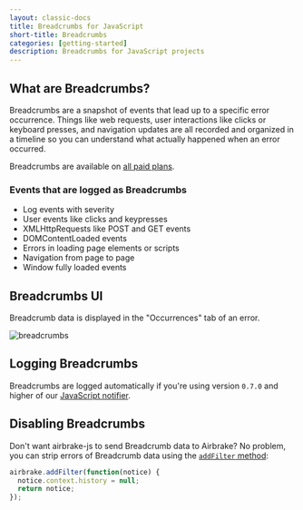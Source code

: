 ```yaml
---
layout: classic-docs
title: Breadcrumbs for JavaScript
short-title: Breadcrumbs
categories: [getting-started]
description: Breadcrumbs for JavaScript projects
---
```


## What are Breadcrumbs?
Breadcrumbs are a snapshot of events that lead up to a specific error
occurrence. Things like web requests, user interactions like clicks or keyboard
presses, and navigation updates are all recorded and organized in a timeline so
you can understand what actually happened when an error occurred.

Breadcrumbs are available on [all paid plans](https://airbrake.io/pricing).

### Events that are logged as Breadcrumbs

* Log events with severity
* User events like clicks and keypresses
* XMLHttpRequests like POST and GET events
* DOMContentLoaded events
* Errors in loading page elements or scripts
* Navigation from page to page
* Window fully loaded events

## Breadcrumbs UI
Breadcrumb data is displayed in the "Occurrences" tab of an error.

![breadcrumbs](/docs/assets/img/docs/installing_airbrake/breadcrumbs.png)

## Logging Breadcrumbs
Breadcrumbs are logged automatically if you're using version `0.7.0` and higher
of our [JavaScript notifier](https://github.com/airbrake/airbrake-js).

## Disabling Breadcrumbs
Don't want airbrake-js to send Breadcrumb data to Airbrake? No problem, you can
strip errors of Breadcrumb data using the
[`addFilter` method](https://github.com/airbrake/airbrake-js#filtering-errors):

```js
airbrake.addFilter(function(notice) {
  notice.context.history = null;
  return notice;
});
```

